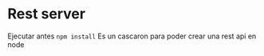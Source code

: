 # Rest server

Ejecutar antes ```npm install```
Es un cascaron para poder crear una rest api en node